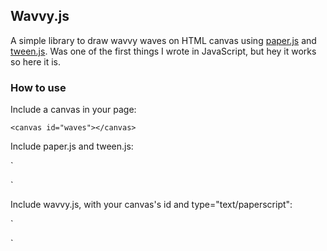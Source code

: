 Wavvy.js
---

A simple library to draw wavvy waves on HTML canvas using [paper.js](http://paperjs.org/) and [tween.js](https://github.com/tweenjs/tween.js/). Was one of the first things I wrote in JavaScript, but hey it works so here it is.

### How to use

Include a canvas in your page:

`
<canvas id="waves"></canvas>
`

Include paper.js and tween.js:

`
<script src="https://cdnjs.cloudflare.com/ajax/libs/tween.js/16.3.5/Tween.min.js"></script>
<script src="https://cdnjs.cloudflare.com/ajax/libs/paper.js/0.10.3/paper-core.js"></script>
`

Include wavvy.js, with your canvas's id and type="text/paperscript":

`
<script src="~/js/wave.js" type="text/paperscript" canvas="waves"></script>
`